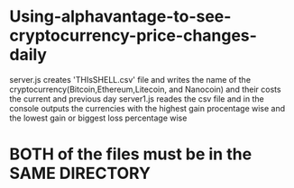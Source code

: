# Using-alphavantage-to-see-cryptocurrency-price-changes-daily
server.js creates 'THIsSHELL.csv' file and writes the name of the cryptocurrency(Bitcoin,Ethereum,Litecoin, and Nanocoin) and their costs the current and previous day
server1.js reades the csv file and in the console outputs the currencies with the highest gain procentage wise and the lowest gain or biggest loss percentage wise
# BOTH of the files must be in the SAME DIRECTORY
